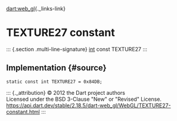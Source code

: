 [dart:web\_gl](../../dart-web_gl/dart-web_gl-library){._links-link}

TEXTURE27 constant
==================

::: {.section .multi-line-signature}
[int](../../dart-core/int-class) const TEXTURE27
:::

Implementation {#source}
--------------

``` {.language-dart data-language="dart"}
static const int TEXTURE27 = 0x84DB;
```

::: {._attribution}
© 2012 the Dart project authors\
Licensed under the BSD 3-Clause \"New\" or \"Revised\" License.\
<https://api.dart.dev/stable/2.18.5/dart-web_gl/WebGL/TEXTURE27-constant.html>
:::
